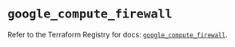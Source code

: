 # `google_compute_firewall`

Refer to the Terraform Registry for docs: [`google_compute_firewall`](https://registry.terraform.io/providers/hashicorp/google-beta/6.35.0/docs/resources/google_compute_firewall).
